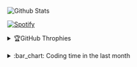 ![Github Stats](https://pixel-profile-ui.vercel.app/api/github-stats?username=muhammadammarfaris&screen_effect=true&include_all_commits=true&pixelate_avatar=false&background=linear-gradient%2810deg%2C+%23313638FF+100%25%2C+%239babb2FF+95%25%29+&color=%23ffffffFF)

[![Spotify](https://novatorem-muhammadammarfaris.vercel.app/api/spotify)](https://open.spotify.com/user/31zc2a4hozn3awzskii3xce6b5xq?si=43a8a442b0bd4cdf)

<details>
  <summary>🏆GitHub Throphies</summary>
  <br>
  <a href=""><img src="https://github-profile-trophy.vercel.app/?username=muhammadammarfaris&theme=onestar&title=MultiLanguage,Stars,Commit,Followers,Repo,Experience,Pr,Issue&margin-w=20&margin-h=20"/></a>
</details>
  
<br>
  
<details>
  <summary>:bar_chart: Coding time in the last month</summary>
<br>

<!--START_SECTION:waka-->

```txt
Dart          16 hrs 12 mins  🟩🟩🟩🟩🟩🟩🟩🟩🟩🟩🟩🟩🟩🟩🟩🟩🟩🟩🟩🟩🟩🟩⬜⬜⬜   88.52 %
YAML          30 mins         🟨⬜⬜⬜⬜⬜⬜⬜⬜⬜⬜⬜⬜⬜⬜⬜⬜⬜⬜⬜⬜⬜⬜⬜⬜   02.79 %
JSON          29 mins         🟨⬜⬜⬜⬜⬜⬜⬜⬜⬜⬜⬜⬜⬜⬜⬜⬜⬜⬜⬜⬜⬜⬜⬜⬜   02.66 %
Bash          22 mins         🟨⬜⬜⬜⬜⬜⬜⬜⬜⬜⬜⬜⬜⬜⬜⬜⬜⬜⬜⬜⬜⬜⬜⬜⬜   02.04 %
Other         16 mins         🟨⬜⬜⬜⬜⬜⬜⬜⬜⬜⬜⬜⬜⬜⬜⬜⬜⬜⬜⬜⬜⬜⬜⬜⬜   01.47 %
```

<!--END_SECTION:waka-->
</details>
